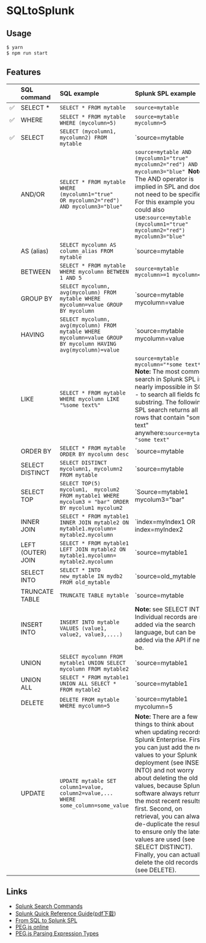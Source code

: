 # SQLtoSplunk

## Usage
```sh
$ yarn
$ npm run start
```

## Features

|       | SQL command       | SQL example                                                  | Splunk SPL example                                           |
| ----- | :---------------- | :----------------------------------------------------------- | :----------------------------------------------------------- |
| ✅ | SELECT *          | `SELECT * FROM mytable `                                     | `source=mytable `                                            |
| ✅ | WHERE             | `SELECT * FROM mytable WHERE (mycolumn=5) `                    | `source=mytable mycolumn=5 `                                 |
| ✅ | SELECT            | `SELECT (mycolumn1, mycolumn2) FROM mytable `                  | `source=mytable	 | FIELDS mycolumn1, mycolumn2 `          |
|       | AND/OR            | `SELECT * FROM mytable WHERE (mycolumn1="true"    OR mycolumn2="red")  AND mycolumn3="blue" ` | `source=mytable AND (mycolumn1="true"    OR mycolumn2="red") AND mycolumn3="blue" `**Note:** The AND operator is implied in SPL and does not need to be specified. For this example you could also use:`source=mytable (mycolumn1="true"    OR mycolumn2="red") mycolumn3="blue" ` |
|       | AS (alias)        | `SELECT mycolumn AS column_alias FROM mytable `              | `source=mytable | RENAME mycolumn as column_alias | FIELDS column_alias ` |
|       | BETWEEN           | `SELECT * FROM mytable WHERE mycolumn BETWEEN 1 AND 5 `      | `source=mytable    mycolumn>=1 mycolumn<=5 `                 |
|       | GROUP BY          | `SELECT mycolumn, avg(mycolumn) FROM mytable WHERE mycolumn=value GROUP BY mycolumn ` | `source=mytable mycolumn=value | STATS avg(mycolumn) BY mycolumn | FIELDS mycolumn, avg(mycolumn) `Several commands use a `by-clause` to group information, including [chart](http://docs.splunk.com/Documentation/Splunk/6.5.0/SearchReference/Chart), [rare](http://docs.splunk.com/Documentation/Splunk/6.5.0/SearchReference/Rare), [sort](http://docs.splunk.com/Documentation/Splunk/6.5.0/SearchReference/Sort), [stats](http://docs.splunk.com/Documentation/Splunk/6.5.0/SearchReference/Stats), and [timechart](http://docs.splunk.com/Documentation/Splunk/6.5.0/SearchReference/Timechart). |
|       | HAVING            | `SELECT mycolumn, avg(mycolumn) FROM mytable WHERE mycolumn=value GROUP BY mycolumn HAVING avg(mycolumn)=value ` | `source=mytable mycolumn=value | STATS avg(mycolumn) BY mycolumn | SEARCH avg(mycolumn)=value | FIELDS mycolumn, avg(mycolumn) ` |
|       | LIKE              | `SELECT * FROM mytable WHERE mycolumn LIKE "%some text%" `   | `source=mytable    mycolumn="*some text*" `**Note:** The most common search in Splunk SPL is nearly impossible in SQL - to search all fields for a substring. The following SPL search returns all rows that contain "some text" anywhere:`source=mytable "some text"  ` |
|       | ORDER BY          | `SELECT * FROM mytable ORDER BY mycolumn desc `              | `source=mytable | SORT -mycolumn `In SPL you use a negative sign ( - ) in front of a field name to sort in descending order. |
|       | SELECT DISTINCT   | `SELECT DISTINCT    mycolumn1, mycolumn2 FROM mytable `      | `source=mytable | DEDUP mycolumn1 | FIELDS mycolumn1, mycolumn2 ` |
|       | SELECT TOP        | `SELECT TOP(5)  mycolum1,  mycolum2 FROM mytable1 WHERE mycolum3 = "bar" ORDER BY mycolum1 mycolum2 ` | `Source=mytable1 mycolum3="bar" | FIELDS mycolum1 mycolum2 | SORT mycolum1 mycolum2 | HEAD 5 ` |
|       | INNER JOIN        | `SELECT * FROM mytable1 INNER JOIN mytable2 ON mytable1.mycolumn=    mytable2.mycolumn ` | `index=myIndex1 OR index=myIndex2 | stats values(*) AS * BY myField `**Note:** There are two other methods to join tables:Use the `lookup` command to add fields from an external table:`... | LOOKUP myvaluelookup    mycolumn    OUTPUT myoutputcolumn `Use a subsearch:`source=mytable1   [SEARCH source=mytable2      mycolumn2=myvalue     | FIELDS mycolumn2] `If the columns that you want to join on have different names, use the `rename` command to rename one of the columns. For example, to rename the column in mytable2:`source=mytable1  | JOIN type=inner mycolumn    [ SEARCH source=mytable2      | RENAME mycolumn2      AS mycolumn] `To rename the column in myindex1:`index=myIndex1 OR index=myIndex2 | rename myfield1 as myField | stats values(*) AS * BY myField `You can rename a column regardless of whether you use the search command, a lookup, or a subsearch. |
|       | LEFT (OUTER) JOIN | `SELECT * FROM mytable1 LEFT JOIN mytable2 ON mytable1.mycolumn=   mytable2.mycolumn ` | `source=mytable1 | JOIN type=left mycolumn    [SEARCH source=mytable2] ` |
|       | SELECT INTO       | `SELECT * INTO new_mytable IN mydb2 FROM old_mytable `       | `source=old_mytable | EVAL source=new_mytable | COLLECT index=mydb2 `**Note:** COLLECT is typically used to store expensively calculated fields back into your Splunk deployment so that future access is much faster. This current example is atypical but shown for comparison to the SQL command. The source will be renamed orig_source |
|       | TRUNCATE TABLE    | `TRUNCATE TABLE mytable `                                    | `source=mytable | DELETE `                                   |
|       | INSERT INTO       | `INSERT INTO mytable VALUES (value1, value2, value3,....) `  | **Note:** see SELECT INTO. Individual records are not added via the search language, but can be added via the API if need be. |
|       | UNION             | `SELECT mycolumn FROM mytable1 UNION SELECT mycolumn FROM mytable2 ` | `source=mytable1 | APPEND    [SEARCH source=mytable2] | DEDUP mycolumn ` |
|       | UNION ALL         | `SELECT * FROM mytable1 UNION ALL SELECT * FROM mytable2 `   | `source=mytable1 | APPEND    [SEARCH source=mytable2]  `     |
|       | DELETE            | `DELETE FROM mytable WHERE mycolumn=5 `                      | `source=mytable1 mycolumn=5 | DELETE `                       |
|       | UPDATE            | `UPDATE mytable SET column1=value,    column2=value,... WHERE some_column=some_value ` | **Note:** There are a few things to think about when updating records in Splunk Enterprise. First, you can just add the new values to your Splunk deployment (see INSERT INTO) and not worry about deleting the old values, because Splunk software always returns the most recent results first. Second, on retrieval, you can always de-duplicate the results to ensure only the latest values are used (see SELECT DISTINCT). Finally, you can actually delete the old records (see DELETE). |



## Links

- [Splunk Search Commands](https://docs.splunk.com/Documentation/Splunk/6.5.0/SearchReference/Abstract)
- [Splunk Quick Reference Guide](https://docs.splunk.com/Documentation/SplunkCloud/7.2.9/SearchReference/SplunkEnterpriseQuickReferenceGuide)([pdf下载](https://www.splunk.com/content/dam/splunk2/pdfs/solution-guides/splunk-quick-reference-guide.pdf))
- [From SQL to Splunk SPL](https://docs.splunk.com/Documentation/Splunk/6.5.0/SearchReference/SQLtoSplunk)
- [PEG.js online](https://pegjs.org/online)
- [PEG.js Parsing Expression Types](https://pegjs.org/documentation#grammar-syntax-and-semantics-parsing-expression-types)
